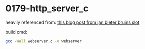 # 0179-http_server_c

heavily referenced from: [this blog post from jan bieter bruins slot](https://bruinsslot.jp/post/simple-http-webserver-in-c/)

build cmd: 
```bash
gcc -Wall webserver.c -o webserver
```
